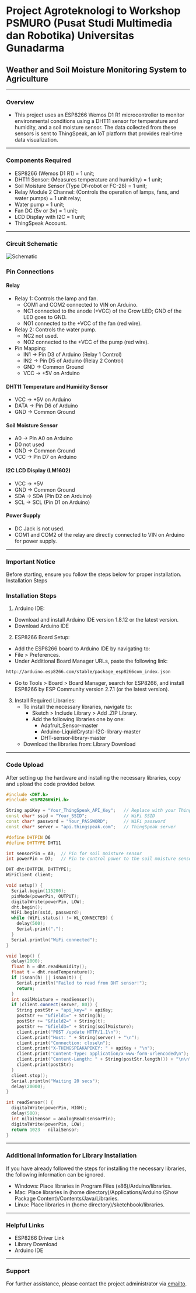 # Project Agroteknologi to Workshop PSMURO (Pusat Studi Multimedia dan Robotika) Universitas Gunadarma

## Weather and Soil Moisture Monitoring System to Agriculture

<hr>

### Overview

- This project uses an ESP8266 Wemos D1 R1 microcontroller to monitor environmental conditions using a DHT11 sensor for temperature and humidity, and a soil moisture sensor. The data collected from these sensors is sent to ThingSpeak, an IoT platform that provides real-time data visualization.

<hr>

### Components Required

- ESP8266 (Wemos D1 R1) = 1 unit;
- DHT11 Sensor: (Measures temperature and humidity) = 1 unit;
- Soil Moisture Sensor (Type Df-robot or FC-28) = 1 unit;
- Relay Module 2 Channel: (Controls the operation of lamps, fans, and water pumps) = 1 unit relay;
- Water pump = 1 unit;
- Fan DC (5v or 3v) = 1 unit;
- LCD Display with I2C = 1 unit;
- ThingSpeak Account.

<hr>

### Circuit Schematic

![Schematic](img/skema.jpg)

### Pin Connections

#### Relay

- Relay 1: Controls the lamp and fan.
  - COM1 and COM2 connected to VIN on Arduino.
  - NC1 connected to the anode (+VCC) of the Grow LED; GND of the LED goes to GND.
  - NO1 connected to the +VCC of the fan (red wire).
- Relay 2: Controls the water pump.
  - NC2 not used.
  - NO2 connected to the +VCC of the pump (red wire).
- Pin Mapping:
  - IN1 → Pin D3 of Arduino (Relay 1 Control)
  - IN2 → Pin D5 of Arduino (Relay 2 Control)
  - GND → Common Ground
  - VCC → +5V on Arduino

#### DHT11 Temperature and Humidity Sensor

- VCC → +5V on Arduino
- DATA → Pin D6 of Arduino
- GND → Common Ground

#### Soil Moisture Sensor

- A0 → Pin A0 on Arduino
- D0 not used
- GND → Common Ground
- VCC → Pin D7 on Arduino

#### I2C LCD Display (LM1602)

- VCC → +5V
- GND → Common Ground
- SDA → SDA (Pin D2 on Arduino)
- SCL → SCL (Pin D1 on Arduino)

#### Power Supply

- DC Jack is not used.
- COM1 and COM2 of the relay are directly connected to VIN on Arduino for power supply.

<hr/>

### Important Notice

Before starting, ensure you follow the steps below for proper installation.
Installation Steps

### Installation Steps

1. Arduino IDE:

- Download and install Arduino IDE version 1.8.12 or the latest version.
- Download Arduino IDE

2. ESP8266 Board Setup:

- Add the ESP8266 board to Arduino IDE by navigating to:
- File > Preferences.
- Under Additional Board Manager URLs, paste the following link:

```bash
http://arduino.esp8266.com/stable/package_esp8266com_index.json
```

- Go to Tools > Board > Board Manager, search for ESP8266, and install ESP8266 by ESP Community version 2.7.1 (or the latest version).

3. Install Required Libraries:
   - To install the necessary libraries, navigate to:
     - Sketch > Include Library > Add .ZIP Library.
     - Add the following libraries one by one:
       - Adafruit_Sensor-master
       - Arduino-LiquidCrystal-I2C-library-master
       - DHT-sensor-library-master
   - Download the libraries from: Library Download

<hr/>

### Code Upload

After setting up the hardware and installing the necessary libraries, copy and upload the code provided below.

```cpp
#include <DHT.h>
#include <ESP8266WiFi.h>

String apiKey = "Your_ThingSpeak_API_Key";   // Replace with your ThingSpeak API Key
const char* ssid = "Your_SSID";              // WiFi SSID
const char* password = "Your_PASSWORD";      // WiFi password
const char* server = "api.thingspeak.com";   // ThingSpeak server

#define DHTPIN D6
#define DHTTYPE DHT11

int sensorPin = A0;  // Pin for soil moisture sensor
int powerPin = D7;   // Pin to control power to the soil moisture sensor

DHT dht(DHTPIN, DHTTYPE);
WiFiClient client;

void setup() {
  Serial.begin(115200);
  pinMode(powerPin, OUTPUT);
  digitalWrite(powerPin, LOW);
  dht.begin();
  WiFi.begin(ssid, password);
  while (WiFi.status() != WL_CONNECTED) {
    delay(500);
    Serial.print(".");
  }
  Serial.println("WiFi connected");
}

void loop() {
  delay(2000);
  float h = dht.readHumidity();
  float t = dht.readTemperature();
  if (isnan(h) || isnan(t)) {
    Serial.println("Failed to read from DHT sensor!");
    return;
  }
  int soilMoisture = readSensor();
  if (client.connect(server, 80)) {
    String postStr = "api_key=" + apiKey;
    postStr += "&field1=" + String(h);
    postStr += "&field2=" + String(t);
    postStr += "&field3=" + String(soilMoisture);
    client.print("POST /update HTTP/1.1\n");
    client.print("Host: " + String(server) + "\n");
    client.print("Connection: close\n");
    client.print("X-THINGSPEAKAPIKEY: " + apiKey + "\n");
    client.print("Content-Type: application/x-www-form-urlencoded\n");
    client.print("Content-Length: " + String(postStr.length()) + "\n\n");
    client.print(postStr);
  }
  client.stop();
  Serial.println("Waiting 20 secs");
  delay(20000);
}

int readSensor() {
  digitalWrite(powerPin, HIGH);
  delay(500);
  int nilaiSensor = analogRead(sensorPin);
  digitalWrite(powerPin, LOW);
  return 1023 - nilaiSensor;
}
```

<hr/>

### Additional Information for Library Installation

If you have already followed the steps for installing the necessary libraries, the following information can be ignored.

- Windows: Place libraries in Program Files (x86)/Arduino/libraries.
- Mac: Place libraries in (home directory)/Applications/Arduino (Show Package Content)/Contents/Java/Libraries.
- Linux: Place libraries in (home directory)/sketchbook/libraries.

<hr/>

### Helpful Links

- ESP8266 Driver Link
- Library Download
- Arduino IDE

<hr/>

### Support

For further assistance, please contact the project administrator via [emailto](emailto:veendyputra@gmail.com).
